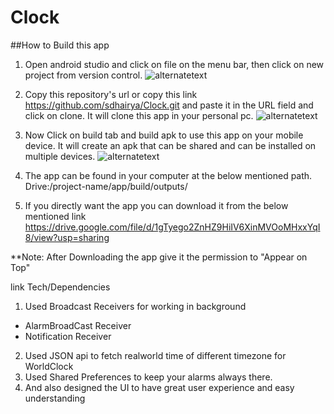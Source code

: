 # Clock

##How to Build this app

1. Open android studio and click on file on the menu bar, then click on new project from version control.
 ![alternatetext](https://firebasestorage.googleapis.com/v0/b/canvas-cursor-310208.appspot.com/o/1.png?alt=media&token=782e33d9-b77d-495a-9bca-24bab5f93b2a)

2. Copy this repository's url or copy this link https://github.com/sdhairya/Clock.git and paste it in the URL field and click on clone. It will clone this app in your personal pc.
 ![alternatetext](https://firebasestorage.googleapis.com/v0/b/canvas-cursor-310208.appspot.com/o/2.png?alt=media&token=eb904886-42df-42d9-bb6c-7f3abb1825de)

 3. Now Click on build tab and build apk to use this app on your mobile device. It will create an apk that can be shared and can be installed on multiple devices.
 ![alternatetext](https://firebasestorage.googleapis.com/v0/b/canvas-cursor-310208.appspot.com/o/3.png?alt=media&token=cdf9e7b2-7a28-422d-b306-4f102b6e3c91)

 4. The app can be found in your computer at the below mentioned path.
Drive:/project-name/app/build/outputs/

5. If you directly want the app you can download it from the below mentioned link
https://drive.google.com/file/d/1gTyego2ZnHZ9HiIV6XinMVOoMHxxYqI8/view?usp=sharing

**Note: After Downloading the app give it the permission to "Appear on Top"

link Tech/Dependencies

1. Used Broadcast Receivers for working in background
 - AlarmBroadCast Receiver
 - Notification Receiver

2. Used JSON api to fetch realworld time of different timezone for WorldClock
3. Used Shared Preferences to keep your alarms always there.
4. And also designed the UI to have great user experience and easy understanding 

